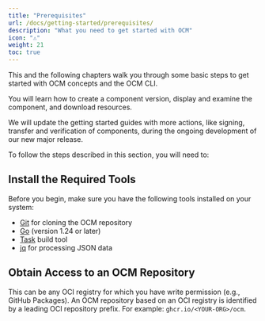 ```yaml
---
title: "Prerequisites"
url: /docs/getting-started/prerequisites/
description: "What you need to get started with OCM"
icon: "⚠️"
weight: 21
toc: true
---
```


This and the following chapters walk you through some basic steps to get started with OCM concepts and the OCM CLI.

You will learn how to create a component version, display and examine the component, and download resources.

We will update the getting started guides with more actions, like signing, transfer and verification of components, during the ongoing development of our new major release.

To follow the steps described in this section, you will need to:

## Install the Required Tools

Before you begin, make sure you have the following tools installed on your system:

- [Git](https://git-scm.com/) for cloning the OCM repository
- [Go](https://golang.org/) (version 1.24 or later)
- [Task](https://taskfile.dev/) build tool
- [jq](https://jqlang.org/) for processing JSON data

## Obtain Access to an OCM Repository

This can be any OCI registry for which you have write permission (e.g., GitHub Packages). An OCM repository based on an OCI registry is identified by a leading OCI repository prefix. For example: `ghcr.io/<YOUR-ORG>/ocm`.